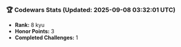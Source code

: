 ### 🏆 Codewars Stats (Updated: 2025-09-08 03:32:01 UTC)

- **Rank:** 8 kyu
- **Honor Points:** 3
- **Completed Challenges:** 1
